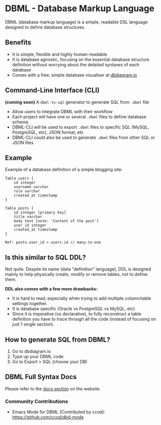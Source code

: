 # DBML - Database Markup Language

DBML (database markup language) is a simple, readable DSL language designed to define database structures.

## Benefits

- It is simple, flexible and highly human-readable
- It is database agnostic, focusing on the essential database structure definition without worrying about the detailed syntaxes of each database
- Comes with a free, simple database visualiser at [dbdiagram.io](http://dbdiagram.io)

## Command-Line Interface (CLI)
**(coming soon)** A `dbml-to-sql` generator to generate SQL from `.dbml` file
- Allow users to integrate DBML with their workflow
- Each project will have one or several `.dbml` files to define database schema
- DBML-CLI will be used to export `.dbml` files to specific SQL (MySQL, PostgreSQL, etc), JSON format, etc
- DBML-CLI could also be used to generate `.dbml` files from other SQL or JSON files

## Example

Example of a database definition of a simple blogging site:

    Table users {
        id integer
        username varchar
        role varchar
        created_at timestamp
    }

    Table posts {
        id integer [primary key]
        title varchar
        body text [note: 'Content of the post']
        user_id integer
        created_at timestamp
    }

    Ref: posts.user_id > users.id // many-to-one

## Is this similar to SQL DDL?

Not quite. Despite its name (data "definition" language), DDL is designed mainly to help physically create, modify or remove tables, not to define them.

**DDL also comes with a few more drawbacks:**

- It is hard to read, especially when trying to add multiple column/table settings together.
- It is database specific (Oracle vs PostgreSQL vs MySQL, etc)
- Since it is imperative (vs declarative), to fully reconstruct a table definition you have to trace through all the code (instead of focusing on just 1 single section).

## How to generate SQL from DBML?

1. Go to dbdiagram.io
2. Type up your DBML code
3. Go to Export > SQL (choose your DB)

## DBML Full Syntax Docs

Please refer to the [docs section](https://dbml-lang.org/docs) on the website.


### Community Contributions

* Emacs Mode for DBML (Contributed by ccod): https://github.com/ccod/dbd-mode

